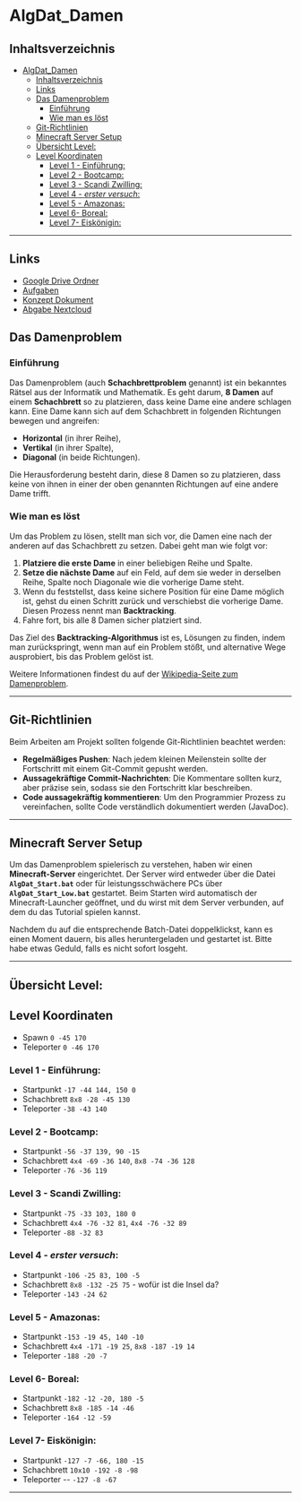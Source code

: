 # AlgDat_Damen

## Inhaltsverzeichnis
- [AlgDat\_Damen](#algdat_damen)
  - [Inhaltsverzeichnis](#inhaltsverzeichnis)
  - [Links](#links)
  - [Das Damenproblem](#das-damenproblem)
    - [Einführung](#einführung)
    - [Wie man es löst](#wie-man-es-löst)
  - [Git-Richtlinien](#git-richtlinien)
  - [Minecraft Server Setup](#minecraft-server-setup)
  - [Übersicht Level:](#übersicht-level)
  - [Level Koordinaten](#level-koordinaten)
    - [Level 1 - Einführung:](#level-1---einführung)
    - [Level 2 - Bootcamp:](#level-2---bootcamp)
    - [Level 3 - Scandi Zwilling:](#level-3---scandi-zwilling)
    - [Level 4 - _erster versuch_:](#level-4---erster-versuch)
    - [Level 5 - Amazonas:](#level-5---amazonas)
    - [Level 6- Boreal:](#level-6--boreal)
    - [Level 7- Eiskönigin:](#level-7--eiskönigin)

---

## Links

- [Google Drive Ordner](https://drive.google.com/drive/u/2/folders/1iFkhfj-n0NXlC7PCiuOdhN4oxlZpLrAY)
- [Aufgaben](Aufgaben%20Übersicht.pdf)
- [Konzept Dokument](https://docs.google.com/document/d/13CYumO2Ctvhs1VfjUhYJ1NVMbv2mjmXSdiNyZm6ToJY/edit)
- [Abgabe Nextcloud](https://micloud.hs-mittweida.de/index.php/s/aJtmY5M6AbCNoCS)

## Das Damenproblem

### Einführung

Das Damenproblem (auch **Schachbrettproblem** genannt) ist ein bekanntes Rätsel aus der Informatik und Mathematik. Es geht darum, **8 Damen** auf einem **Schachbrett** so zu platzieren, dass keine Dame eine andere schlagen kann. Eine Dame kann sich auf dem Schachbrett in folgenden Richtungen bewegen und angreifen:
- **Horizontal** (in ihrer Reihe),
- **Vertikal** (in ihrer Spalte),
- **Diagonal** (in beide Richtungen).

Die Herausforderung besteht darin, diese 8 Damen so zu platzieren, dass keine von ihnen in einer der oben genannten Richtungen auf eine andere Dame trifft.

### Wie man es löst

Um das Problem zu lösen, stellt man sich vor, die Damen eine nach der anderen auf das Schachbrett zu setzen. Dabei geht man wie folgt vor:

1. **Platziere die erste Dame** in einer beliebigen Reihe und Spalte.
2. **Setze die nächste Dame** auf ein Feld, auf dem sie weder in derselben Reihe, Spalte noch Diagonale wie die vorherige Dame steht.
3. Wenn du feststellst, dass keine sichere Position für eine Dame möglich ist, gehst du einen Schritt zurück und verschiebst die vorherige Dame. Diesen Prozess nennt man **Backtracking**.
4. Fahre fort, bis alle 8 Damen sicher platziert sind.

Das Ziel des **Backtracking-Algorithmus** ist es, Lösungen zu finden, indem man zurückspringt, wenn man auf ein Problem stößt, und alternative Wege ausprobiert, bis das Problem gelöst ist.

Weitere Informationen findest du auf der [Wikipedia-Seite zum Damenproblem](https://de.wikipedia.org/wiki/Damenproblem).

---

## Git-Richtlinien

Beim Arbeiten am Projekt sollten folgende Git-Richtlinien beachtet werden:

- **Regelmäßiges Pushen**: Nach jedem kleinen Meilenstein sollte der Fortschritt mit einem Git-Commit gepusht werden.
- **Aussagekräftige Commit-Nachrichten**: Die Kommentare sollten kurz, aber präzise sein, sodass sie den Fortschritt klar beschreiben.
- **Code aussagekräftig kommentieren**: Um den Programmier Prozess zu vereinfachen, sollte Code verständlich dokumentiert werden (JavaDoc).

---

## Minecraft Server Setup

Um das Damenproblem spielerisch zu verstehen, haben wir einen **Minecraft-Server** eingerichtet. Der Server wird entweder über die Datei **`AlgDat_Start.bat`** oder für leistungsschwächere PCs über **`AlgDat_Start_Low.bat`** gestartet. Beim Starten wird automatisch der Minecraft-Launcher geöffnet, und du wirst mit dem Server verbunden, auf dem du das Tutorial spielen kannst.

Nachdem du auf die entsprechende Batch-Datei doppelklickst, kann es einen Moment dauern, bis alles heruntergeladen und gestartet ist. Bitte habe etwas Geduld, falls es nicht sofort losgeht.

---

## Übersicht Level:
## Level Koordinaten
- Spawn `0 -45 170`
- Teleporter `0 -46 170`
### Level 1 - Einführung:
- Startpunkt `-17 -44 144, 150 0`
- Schachbrett `8x8 -28 -45 130`
- Teleporter `-38 -43 140`
### Level 2 - Bootcamp:
- Startpunkt `-56 -37 139, 90 -15`
- Schachbrett `4x4 -69 -36 140`, `8x8 -74 -36 128`
- Teleporter `-76 -36 119`
### Level 3 - Scandi Zwilling:
- Startpunkt `-75 -33 103, 180 0`
- Schachbrett `4x4 -76 -32 81`, `4x4 -76 -32 89`
- Teleporter `-88 -32 83`
### Level 4 - _erster versuch_:
- Startpunkt `-106 -25 83, 100 -5`
- Schachbrett `8x8 -132 -25 75` - wofür ist die Insel da?
- Teleporter `-143 -24 62`
### Level 5 - Amazonas:
- Startpunkt `-153 -19 45, 140 -10`
- Schachbrett `4x4 -171 -19 25`, `8x8 -187 -19 14`
- Teleporter `-188 -20 -7`
### Level 6- Boreal:
- Startpunkt `-182 -12 -20, 180 -5`
- Schachbrett `8x8 -185 -14 -46`
- Teleporter `-164 -12 -59`
### Level 7- Eiskönigin:
- Startpunkt `-127 -7 -66, 180 -15`
- Schachbrett `10x10 -192 -8 -98`
- Teleporter -- `-127 -8 -67`
---
